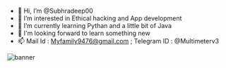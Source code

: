 - 👋 Hi, I’m @Subhradeep00
- 👀 I’m interested in Ethical hacking and App development
- 🌱 I’m currently learning Pythan and a little bit of Java
- 💞️ I'm looking forward to learn something new 
- 📫 Mail Id : Myfamily9476@gmail.com ; Telegram ID : @Multimeterv3

<!---
Subhradeep00/Subhradeep00 is a ✨ special ✨ repository because its `README.md` (this file) appears on your GitHub profile.
You can click the Preview link to take a look at your changes.
--->
![banner](https://userimages.githubusercontent.com/b517bba506bdbacc40f84.jpg)

